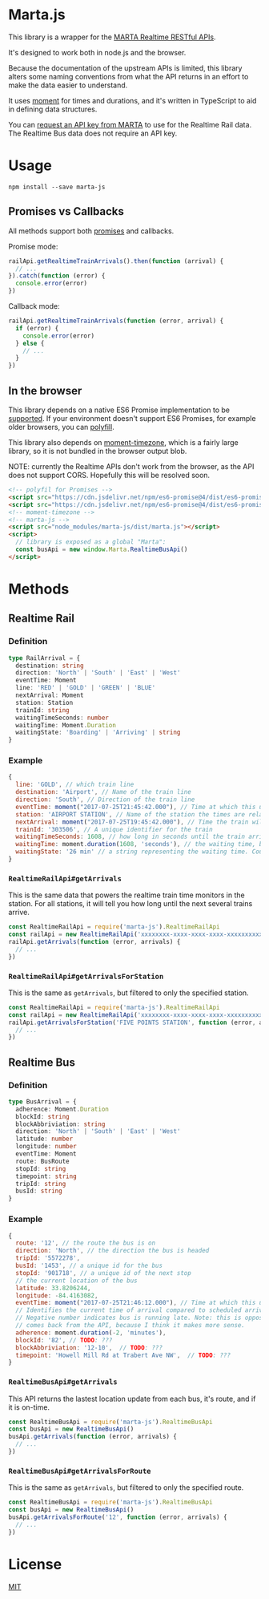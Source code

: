 # Marta.js

This library is a wrapper for the
[MARTA Realtime RESTful APIs](https://www.itsmarta.com/app-developer-resources.aspx).

It's designed to work both in node.js and the browser.

Because the documentation of the upstream APIs is limited, this library alters some naming
conventions from what the API returns in an effort to make the data easier to understand.

It uses [moment](https://momentjs.com/docs) for times and durations, and it's written in TypeScript
to aid in defining data structures.

You can [request an API key from MARTA](https://www.itsmarta.com/developer-reg-rtt.aspx) to use for
the Realtime Rail data. The Realtime Bus data does not require an API key.

# Usage

    npm install --save marta-js

## Promises vs Callbacks

All methods support both [promises](https://developer.mozilla.org/en-US/docs/Web/JavaScript/Reference/Global_Objects/Promise) and callbacks.

Promise mode:

```js
railApi.getRealtimeTrainArrivals().then(function (arrival) {
  // ...
}).catch(function (error) {
  console.error(error)
})
```

Callback mode:

```js
railApi.getRealtimeTrainArrivals(function (error, arrival) {
  if (error) {
    console.error(error)
  } else {
    // ...
  }
})
```

## In the browser

This library depends on a native ES6 Promise implementation to be
[supported](http://caniuse.com/promises). If your environment doesn't support ES6 Promises,
for example older browsers, you can [polyfill](https://github.com/jakearchibald/es6-promise).

This library also depends on [moment-timezone](https://momentjs.com/timezone/docs/), which
is a fairly large library, so it is not bundled in the browser output blob.

NOTE: currently the Realtime APIs don't work from the browser, as the API does not support
CORS. Hopefully this will be resolved soon.

```html
<!-- polyfil for Promises -->
<script src="https://cdn.jsdelivr.net/npm/es6-promise@4/dist/es6-promise.min.js"></script>
<script src="https://cdn.jsdelivr.net/npm/es6-promise@4/dist/es6-promise.auto.min.js"></script>
<!-- moment-timezone -->
<!-- marta-js -->
<script src="node_modules/marta-js/dist/marta.js"></script>
<script>
  // library is exposed as a global "Marta":
  const busApi = new window.Marta.RealtimeBusApi()
</script>
```

# Methods

## Realtime Rail

### Definition

```typescript
type RailArrival = {
  destination: string
  direction: 'North' | 'South' | 'East' | 'West'
  eventTime: Moment
  line: 'RED' | 'GOLD' | 'GREEN' | 'BLUE'
  nextArrival: Moment
  station: Station
  trainId: string
  waitingTimeSeconds: number
  waitingTime: Moment.Duration
  waitingState: 'Boarding' | 'Arriving' | string
}
```

### Example

```js
{
  line: 'GOLD', // which train line
  destination: 'Airport', // Name of the train line
  direction: 'South', // Direction of the train line
  eventTime: moment("2017-07-25T21:45:42.000"), // Time at which this update was received
  station: 'AIRPORT STATION', // Name of the station the times are relative to
  nextArrival: moment("2017-07-25T19:45:42.000"), // Time the train will arrive at the station
  trainId: '303506', // A unique identifier for the train
  waitingTimeSeconds: 1608, // how long in seconds until the train arrives at the station
  waitingTime: moment.duration(1608, 'seconds'), // the waiting time, but as a duration object
  waitingState: '26 min' // a string representing the waiting time. Could be also be "Boarding" or "Arriving"
}
```

### `RealtimeRailApi#getArrivals`

This is the same data that powers the realtime train time monitors in the station. For all stations,
it will tell you how long until the next several trains arrive.

```js
const RealtimeRailApi = require('marta-js').RealtimeRailApi
const railApi = new RealtimeRailApi('xxxxxxxx-xxxx-xxxx-xxxx-xxxxxxxxxxxx') // your api key
railApi.getArrivals(function (error, arrivals) {
  // ...
})
```

### `RealtimeRailApi#getArrivalsForStation`

This is the same as `getArrivals`, but filtered to only the specified station.

```js
const RealtimeRailApi = require('marta-js').RealtimeRailApi
const railApi = new RealtimeRailApi('xxxxxxxx-xxxx-xxxx-xxxx-xxxxxxxxxxxx') // your api key
railApi.getArrivalsForStation('FIVE POINTS STATION', function (error, arrivals) {
  // ...
})
```

## Realtime Bus

### Definition

```typescript
type BusArrival = {
  adherence: Moment.Duration
  blockId: string
  blockAbbriviation: string
  direction: 'North' | 'South' | 'East' | 'West'
  latitude: number
  longitude: number
  eventTime: Moment
  route: BusRoute
  stopId: string
  timepoint: string
  tripId: string
  busId: string
}
```

### Example

```js
{
  route: '12', // the route the bus is on
  direction: 'North', // the direction the bus is headed
  tripId: '5572278',
  busId: '1453', // a unique id for the bus
  stopId: '901718', // a unique id of the next stop
  // the current location of the bus
  latitude: 33.8206244,
  longitude: -84.4163082,
  eventTime: moment("2017-07-25T21:46:12.000"), // Time at which this update was received
  // Identifies the current time of arrival compared to scheduled arrival time.
  // Negative number indicates bus is running late. Note: this is opposite of what
  // comes back from the API, because I think it makes more sense.
  adherence: moment.duration(-2, 'minutes'),
  blockId: '82', // TODO: ???
  blockAbbriviation: '12-10',  // TODO: ???
  timepoint: 'Howell Mill Rd at Trabert Ave NW',  // TODO: ???
}
```

### `RealtimeBusApi#getArrivals`

This API returns the lastest location update from each bus, it's route, and if it is on-time.

```js
const RealtimeBusApi = require('marta-js').RealtimeBusApi
const busApi = new RealtimeBusApi()
busApi.getArrivals(function (error, arrivals) {
  // ...
})
```

### `RealtimeBusApi#getArrivalsForRoute`

This is the same as `getArrivals`, but filtered to only the specified route.

```js
const RealtimeBusApi = require('marta-js').RealtimeBusApi
const busApi = new RealtimeBusApi()
busApi.getArrivalsForRoute('12', function (error, arrivals) {
  // ...
})
```

# License

[MIT](LICENSE)
